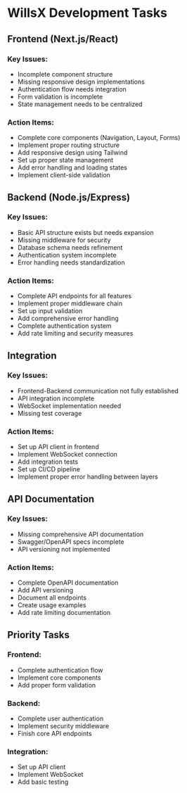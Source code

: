 # WillsX Development Tasks

## Frontend (Next.js/React)

### Key Issues:
- Incomplete component structure
- Missing responsive design implementations
- Authentication flow needs integration
- Form validation is incomplete
- State management needs to be centralized

### Action Items:
- Complete core components (Navigation, Layout, Forms)
- Implement proper routing structure
- Add responsive design using Tailwind
- Set up proper state management
- Add error handling and loading states
- Implement client-side validation

## Backend (Node.js/Express)

### Key Issues:
- Basic API structure exists but needs expansion
- Missing middleware for security
- Database schema needs refinement
- Authentication system incomplete
- Error handling needs standardization

### Action Items:
- Complete API endpoints for all features
- Implement proper middleware chain
- Set up input validation
- Add comprehensive error handling
- Complete authentication system
- Add rate limiting and security measures

## Integration

### Key Issues:
- Frontend-Backend communication not fully established
- API integration incomplete
- WebSocket implementation needed
- Missing test coverage

### Action Items:
- Set up API client in frontend
- Implement WebSocket connection
- Add integration tests
- Set up CI/CD pipeline
- Implement proper error handling between layers

## API Documentation

### Key Issues:
- Missing comprehensive API documentation
- Swagger/OpenAPI specs incomplete
- API versioning not implemented

### Action Items:
- Complete OpenAPI documentation
- Add API versioning
- Document all endpoints
- Create usage examples
- Add rate limiting documentation

## Priority Tasks

### Frontend:
- Complete authentication flow
- Implement core components
- Add proper form validation

### Backend:
- Complete user authentication
- Implement security middleware
- Finish core API endpoints

### Integration:
- Set up API client
- Implement WebSocket
- Add basic testing
